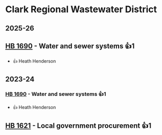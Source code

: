 # Clark Regional Wastewater District
## 2025-26

## [HB 1690](/bill/2025-26/hb/1690/) - Water and sewer systems 👍1  
* 👍 Heath Henderson

## 2023-24

### [HB 1690](/bill/2023-24/hb/1690/) - Water and sewer systems 👍1  
* 👍 Heath Henderson

## [HB 1621](/bill/2023-24/hb/1621/) - Local government procurement 👍1  
